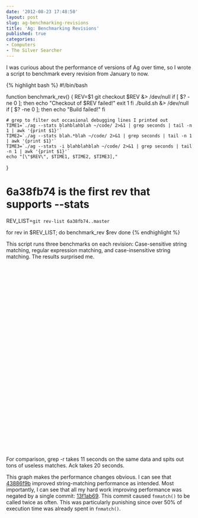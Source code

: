 ```yaml
---
date: '2012-08-23 17:48:50'
layout: post
slug: ag-benchmarking-revisions
title: 'Ag: Benchmarking Revisions'
published: true
categories:
- Computers
- The Silver Searcher
---
```


I was curious about the performance of versions of Ag over time, so I wrote a script to benchmark every revision from January to now.

{% highlight bash %}
#!/bin/bash

function benchmark_rev() {
    REV=$1
    git checkout $REV &> /dev/null
    if [ $? -ne 0 ]; then
        echo "Checkout of $REV failed!"
        exit 1
    fi
    ./build.sh &> /dev/null
    if [ $? -ne 0 ]; then
        echo "Build failed!"
    fi

    # grep to filter out occasional debugging lines I printed out
    TIME1=`./ag --stats blahblahblah ~/code/ 2>&1 | grep seconds | tail -n 1 | awk '{print $1}'`
    TIME2=`./ag --stats blah.*blah ~/code/ 2>&1 | grep seconds | tail -n 1 | awk '{print $1}'`
    TIME3=`./ag --stats -i blahblahblah ~/code/ 2>&1 | grep seconds | tail -n 1 | awk '{print $1}'`
    echo "[\"$REV\", $TIME1, $TIME2, $TIME3],"
}

# 6a38fb74 is the first rev that supports --stats
REV_LIST=`git rev-list 6a38fb74..master`

for rev in $REV_LIST; do
    benchmark_rev $rev
done
{% endhighlight %}

This script runs three benchmarks on each revision: Case-sensitive string matching, regular expression matching, and case-insensitive string matching. The results surprised me.

<div id="chart_div" style="width: 672px; height: 500px;"> </div>

For comparison, grep -r takes 11 seconds on the same data and spits out tons of useless matches. Ack takes 20 seconds.

This graph makes the performance changes obvious. I can see that [43886f9b](https://github.com/ggreer/the_silver_searcher/commit/43886f9b08d0772b54f21a291a0794d060f700f7) improved string-matching performance as intended. Most importantly, I can see that all my hard work improving performance was negated by a single commit: [13f1ab69](https://github.com/ggreer/the_silver_searcher/commit/13f1ab693ca056698a370c65b8d139faed782261). This commit caused `fnmatch()` to be called twice as often. This was particularly punishing since over 50% of execution time was already spent in `fnmatch()`.

<script type="text/javascript" src="https://www.google.com/jsapi"> </script>
<script type="text/javascript">
  // Load the Visualization API and the piechart package.
  google.load('visualization', '1.0', {'packages':['corechart']});

  // Set a callback to run when the Google Visualization API is loaded.
  google.setOnLoadCallback(drawChart);

  // Callback that creates and populates a data table,
  // instantiates the pie chart, passes in the data and
  // draws it.
  function drawChart() {
    // Create the data table.
    var data = new google.visualization.arrayToDataTable([
      ["Revision", "ag blahblahblah", "ag blah.*blah", "ag -i blahblahblah"],
      ["44181463797348858cd784fe7ec6ba9595974f87", 2.447125, 2.453592, 2.527203],
      ["9926c63c704a0afc2b0ea7f6313393b764806038", 2.473893, 2.454713, 2.563011],
      ["91e4b6e1e5fe74b4db17123c513fb0c06a92f594", 2.436783, 2.450894, 2.541754],
      ["1abf57b3829f382f19af62728c82d3b133fec20e", 2.450197, 2.455612, 2.536369],
      ["ba538f80cffe4ddaaf4b415c866dae9188bc21c1", 2.443246, 2.450718, 2.531213],
      ["32864224da8fefded881352183d721d610679db3", 2.438948, 2.458986, 2.545355],
      ["614fd44de9ef2dfbe6271fa72180aea985da5e7c", 2.461758, 2.448127, 2.563501],
      ["fb48a3b889a20c4940cc19aa86a21d00dcd72831", 2.440569, 2.465999, 2.530725],
      ["5af86b876479c9edbb21e8b509773d518ce4ab5e", 2.439520, 2.453838, 2.847319],
      ["47b57a8bdc4bf1d48b0eb8e15181dea5a8a5e65d", 2.446491, 2.457614, 2.558020],
      ["c7333a5a120da189c0cd87765d11d7885b160b2b", 2.435911, 2.457472, 2.552993],
      ["54adfce0cf7099f7a13819ef5032347542c5938a", 2.454247, 2.459558, 2.535551],
      ["4668634e32da322f8218370e283a0bc08bf9c873", 2.471282, 2.452500, 2.543730],
      ["5c4c9ff750dabb675c02dc1bc233b5678ca3f088", 2.438637, 2.458889, 2.536287],
      ["ec643dedd77b0761af24459b3012aaecc2c6faea", 2.442934, 2.459810, 2.562315],
      ["a9b9420e9615f2581fb9d16325817effd1f35081", 2.447522, 2.465832, 2.528757],
      ["b1f0a4ee05d0d58661da764d17078ea5475e843a", 2.429483, 2.438657, 2.519221],
      ["7601fbb470ab9101e95a6c2c6a5e5f8f422deda6", 2.436860, 2.440311, 2.519275],
      ["02922b0a55009963c0f1a323567bcae45bca2e86", 2.430598, 2.435130, 2.524473],
      ["5c99f5691688547499216d0c7daf1f6fc89a5828", 2.447069, 2.436634, 2.523311],
      ["ee2127039e6a4311b3e981658a6546b6ed130383", 2.424768, 2.441598, 2.515442],
      ["18b46a9dbb76604da4615ee2974779b9b9a05bc4", 2.444614, 2.439495, 2.529400],
      ["30ee9bc6500f1429b224de5c8227d728d4cc167e", 2.426228, 2.465079, 2.526369],
      ["ca5e7779ac47701e67e875f13a93503c4313a9a4", 2.429907, 2.439126, 2.518858],
      ["65d1b934a7589a80410868237d2503310a77e8c0", 2.453211, 2.454187, 2.526243],
      ["05e0995ce547624b88d643952ed2e863298cfe50", 2.431570, 2.450094, 2.548102],
      ["d52073085016ba989b1bdd2e8c22b169e9727578", 2.449881, 2.500533, 2.517854],
      ["e60d56e62d99cadd46cee9e1fdc528dbfb82915c", 2.426334, 2.456009, 2.535067],
      ["7efae7e370a0d8e1b69793780e09a3ca03d15820", 2.429736, 2.442382, 2.513814],
      ["bc4d9009586c869f3cf0327e122e4129dbd186f0", 2.424551, 2.432463, 2.521448],
      ["f77f80978fcedd9ca885c7d492832333a3b843b0", 2.425331, 2.445421, 2.537143],
      ["72ef24539a8cd5aacd739685c6438e2b91c59a44", 2.435381, 2.458320, 2.523315],
      ["c2ccd15007fb9aa77ab9b835c1d416b56bf91e74", 2.424482, 2.435457, 2.513840],
      ["788be3f4c26207ff275d0c1f4a1c810fe9f0e71a", 2.430501, 2.439303, 2.548394],
      ["64d2ea1dc734770601dbfb9f86771b7d32166fcd", 2.445332, 2.454144, 2.546450],
      ["60f53d9f68ea423c6120f59146ad1a85b1e2fa56", 2.449715, 2.450280, 2.523617],
      ["22ee1595a422b308703e1ba2bf63515a4fc36089", 2.436010, 2.467538, 2.540509],
      ["d5d8ed42037bf8caeaaf0d812a6204b08f184382", 2.435768, 2.447740, 2.533074],
      ["f7c685dfff75721357b0842d3d54cf8e4b49f1cf", 2.428962, 2.444708, 2.525685],
      ["377b56ef3f37b5794e5d9abf6a59eef87a2e25fb", 2.434137, 2.476335, 2.527977],
      ["41ec571e08ead282db02cf82da10b0efb817b902", 2.440679, 2.456361, 2.517147],
      ["2a72344b080aaa61b7cd7fe77ebcd13b62024e7c", 2.436124, 2.446591, 2.525233],
      ["863ba982a1f9dd333ff2a80108873d7854a201b0", 2.421414, 2.440348, 2.522223],
      ["dd466b650d0e62a396bcbf3f5b4be6b8dd45771a", 2.418038, 2.451946, 2.518171],
      ["b3e8409f3be903e7941e46e87b5245e6e21f0273", 1.984703, 2.444653, 2.074315],
      ["d07cf7562e09767c0c1dcee74e3ca900e13875cc", 2.003524, 2.458804, 2.091102],
      ["76fb0928ba768b8d1fee038d1ed5176524a7bd49", 1.991097, 2.439053, 2.085998],
      ["fd9588264f63efa95670f62c0550a8a4ed07e32e", 1.994781, 2.463081, 2.073776],
      ["be38a9be58a63e35f635ed14fdc7642c2cd0dac9", 0, 0, 0],
      ["5d5735b45816d431785d5c21af7a3d364a056348", 0, 0, 0],
      ["9b8df2393ae9a5fa1330ee5181482b0315f1ad93", 0, 0, 0],
      ["a213c896924b6ee6f65efbd2e5e61fad6257105c", 1.990307, 2.438545, 2.084614],
      ["e693ad32b02dbeb9414ae187ae39fd9beab9849d", 1.991329, 2.454921, 2.077483],
      ["9151801fd84e97475d9419008a30bac4a3c092db", 2.006487, 2.436207, 2.077086],
      ["a57c478eb8b265918e7ad8d69c480500baa564e9", 1.999940, 2.470325, 2.076662],
      ["5b904ba6327867e1c558cea19113fc9e8bf5f06b", 1.993385, 2.437301, 2.086165],
      ["06e52ff12da321952b5143855b6357ded15f80c2", 1.983818, 2.453530, 2.104478],
      ["024148b7997c5a48ee6fe85d1d4903a2070277ea", 1.985188, 2.450912, 2.077209],
      ["01434f9cd1a41d30559216f38ac3ec7b9b33a628", 1.999970, 2.443262, 2.083799],
      ["39e1045673a74ffaa217f9adb0db4735a8b8f8ca", 1.982899, 2.466367, 2.077040],
      ["921c8f1f3fbd10d75a8c0a5880f1d53984218e07", 1.979510, 2.452259, 2.099135],
      ["2064b30bf024e7a4b1cc7c23d4736538657acab8", 1.986939, 2.441607, 2.129032],
      ["652c019388c341fddfda53b3e2af26200d6c5052", 1.987917, 2.444718, 2.081224],
      ["60a610fc4b4113d26441b6b06055c1ac51578c2d", 1.991632, 2.445602, 2.076806],
      ["919e87053555bf5815c89a32a09f41edc5158840", 1.989961, 2.440160, 2.098846],
      ["c729abd1804632436e5a201b00d255c5f88b9a96", 1.990774, 2.446929, 2.086138],
      ["58f1f946135e2e9d83136b37df43709622054735", 1.998313, 2.443143, 2.088732],
      ["d5a769d96c9e6a1bf386d90f5db014edbdb3270c", 1.986815, 2.442869, 2.089600],
      ["9fa2bd4a424dc28c8ae7b9f0504a4914064d8027", 2.009126, 2.467219, 2.097220],
      ["6e0207f03e234ae32c93986999719ee71dbf3206", 1.997648, 2.438297, 2.085471],
      ["43eb7b2c2c4c046ed4e580e3d8386bae120b59fb", 1.988282, 2.449209, 2.084520],
      ["bc090fa6b996b0f0cc8718a0ddcba1f3f1eb3739", 2.000312, 2.437428, 2.078026],
      ["4090b355c70317ff15ee48715852f69046fc285f", 1.990429, 2.446452, 2.074055],
      ["8f393b41add25b3d2338cec1018345c2aabdd882", 1.999358, 2.469972, 2.072981],
      ["6a9bb993424dc2a70c78d812ff4865a240cac060", 1.978296, 2.433705, 2.080953],
      ["2fc9385436688d27a19002eca006ae490a9d699c", 1.984752, 2.459250, 2.074600],
      ["a34066802370b5ac32054a84e9423fb574cf6df1", 1.998852, 2.446769, 2.074730],
      ["1ed88db73e4ca1d9bc88af3f407f896257f289d2", 1.982650, 2.443469, 2.074420],
      ["b11efd868edaa52ff2cd22d4caa6bbe2e9cd8d5e", 1.989391, 2.437501, 2.091405],
      ["3bf01c6b20f27d0d3ab8f9c8ee5b40f0d3b9dd94", 1.982501, 2.446276, 2.073916],
      ["396c5c9a722c090fa1fb55a451296d9821b3a500", 1.986673, 2.459830, 2.103038],
      ["55817728a18e92e1ffcc0b4d678c0041da7f9af4", 2.002161, 2.446594, 2.071708],
      ["6c8100f10a3c60903a88f77c94b5c41809562c9f", 2.017487, 2.436787, 2.069611],
      ["cf5ed11ea92ceb227ee338b9385255c33855c1aa", 1.983354, 2.446266, 2.081212],
      ["c8e777c2a66caaa7a6b6c7d25c106c87d4c54f31", 1.978300, 2.443377, 2.075673],
      ["724c7a46fd6d44c47438e0ee5148c42b75eb6c17", 1.990762, 2.446563, 2.078793],
      ["afd80cd0bff6f5def7fe85984655369f44c2533c", 2.010005, 2.446422, 2.077540],
      ["86df322972564cd324dab4926d97398a09d469b6", 1.993575, 2.438844, 2.087920],
      ["ec77b2abc5c8bc9f0b2587085553cb5039c7c211", 1.989948, 2.461909, 2.104959],
      ["f5bfa73f129b54057fe147ae945851c22c4aa082", 1.982831, 2.468843, 2.089512],
      ["ff2338aeccee6a1b912184cfd68b99c53d5b9c9d", 1.988492, 2.433783, 2.077977],
      ["c4a47759f57511322d10a40d4b1e7647a714a5df", 1.995386, 2.447903, 2.095025],
      ["fbe3bbc31f3bddd4968aa2c31420492a925d6a7e", 1.979621, 2.457107, 2.076299],
      ["0827f55e9e863e11af9a29970b3b11b789341f67", 1.995432, 2.433888, 2.071612],
      ["47232105524f6fd7d25e35093ec5de8dcf8ddeef", 1.995904, 2.441060, 2.093383],
      ["2fdf3522bd9855d1146beb5bf1b361a0948ffffb", 1.981267, 2.436139, 2.081561],
      ["80b324cce030961445720b806509cab54cc7fe67", 2.011628, 2.446469, 2.067112],
      ["ae204d4fd57ca18ffb74d894e6b49806dbb55d67", 1.998857, 2.448184, 2.100410],
      ["21603b561d45e17c877269aa61347c18899d0002", 1.993097, 2.443495, 2.087485],
      ["c8ed59b8c1c9f2b9eb5ad3955a8d8e746566f266", 1.995517, 2.462944, 2.087436],
      ["01ce38f7f578b6b6141385688ff3c068390635df", 3.377963, 2.461669, 4.157862],
      ["a4d0c4aa873e5d0d7778523608120344acb07898", 3.367368, 2.434579, 4.149762],
      ["c7dc78cb0dd42fddf4a60779e499abe100689367", 3.389791, 2.432447, 4.138125],
      ["c2a74e149e5c6ff47f2b227d9f9b2ccaec4e723e", 3.373089, 2.454335, 4.146946],
      ["be67bd77f5668d0b6f5805edfbd13d2146777b35", 3.378335, 2.465618, 4.148667],
      ["abb4a7a356d6ab6c2deff069902546e79e9a64c3", 3.370707, 2.442066, 4.146086],
      ["271bc536ebff69081bf5b81eb8d009df0a4fe07b", 3.371801, 2.439444, 4.148813],
      ["ebb212ee571147fa4bfb4bed3545815176de65a0", 3.366095, 2.441801, 4.145235],
      ["7d6d36214b42a549a5b293dba1cc5baa7650cdab", 3.366371, 2.444828, 4.163001],
      ["b9ae7dd90fed6c7dc1ecc1ddc732ebdf6c2773cf", 3.387894, 2.437446, 4.172279],
      ["d009d56a2af64bf814f72f8ff53089ff4cc142ab", 3.369680, 2.446599, 4.149243],
      ["d0b840091c958a1d40b81f9199a533314305a8a4", 3.378871, 2.446280, 4.164922],
      ["6ac56f526b24943362b9b8550fef1fe87ea33589", 3.371362, 2.467731, 4.156095],
      ["83fd04f18e538d023d0f6b8a532b2921bbbfcae4", 3.369101, 2.462016, 4.158034],
      ["a23313a830b58543c48351e36667111fb3c6520b", 3.385256, 2.446307, 4.179936],
      ["288545da09b8b19354a2f77d0b1f66239c1f12ea", 3.372999, 2.450938, 4.161639],
      ["12bbfe2ef33968410dc7c199625ce84df76de82e", 3.372526, 2.449366, 4.145652],
      ["f3398f648c5bf22458b87b5c5a7688979765015b", 3.373155, 2.448724, 4.159741],
      ["01f794772ebe12e8c59160c1cc6d323f07a17d4b", 3.388716, 2.447356, 4.157551],
      ["592b106744b8888b6802561dfb1bd5d0b38d4b43", 3.397420, 2.498142, 4.177687],
      ["c669012f1d05a79614ea5762c7c7748849d26fdb", 3.409753, 2.494966, 4.177659],
      ["d9bea19902295d584914eb1a588020ed9b0c54c9", 3.413015, 2.482636, 4.191814],
      ["80e927e7b5e95b728092daf91ba62e42b9053e98", 3.404508, 2.464561, 4.208573],
      ["08e959c14b90b8507b9ccd42d165ba2d45a2b4f1", 3.383826, 2.444092, 4.155613],
      ["66fbfde0e024c7462126dabbcaf40492ab4af69b", 3.391393, 2.459407, 4.169599],
      ["cece178602d87f04b70d1126f7dc8684d273725a", 3.375776, 2.443057, 4.166286],
      ["79ed7ab95aea3af33c3eb2e40dac38ea8b9edd0d", 3.369318, 2.455881, 4.155988],
      ["34324cda6382520d87a8b12f8756ce291c523249", 3.389426, 2.446095, 4.168191],
      ["803a1e34566db9284451bda0a60bc97ca9d535e7", 3.373488, 2.447734, 4.175015],
      ["5e1fcc440a7c413c902a6bf8d23ad5278dc99a74", 3.388223, 2.462079, 4.172446],
      ["90da3b1aa8ccd2e70893539122055a970c6a0112", 3.369852, 2.433170, 4.165103],
      ["9d29f3cfc9598bac8c2dfc74cebf35973407d53f", 3.375709, 2.432685, 4.157755],
      ["f296a8400b8fe069aaee7ec0cf38c9f7eaff3b86", 3.408446, 2.442644, 4.159905],
      ["3b61caca996538e24e051484f5c4c729c319f5b5", 3.378740, 2.446075, 4.154357],
      ["3dfb19dd124b05e70d741c9834b02e81775eb83e", 3.374147, 2.433200, 4.168372],
      ["021c643ab3ca6f49d89c201b830cb7f84ad13598", 3.382248, 2.444008, 4.163469],
      ["3c62c85202bc03a4c24a666cf9b5c822d9854509", 3.384326, 2.456229, 4.153915],
      ["050ead66ee98abbfba639fd5ff7eded53c630455", 3.391251, 2.450174, 4.166621],
      ["c2a69ca522f0aa6dbc8bdbf55a87b0a2ecd971fc", 3.394240, 2.488690, 4.164327],
      ["b984997760662c7b4d050aaaf66348df4535c6e8", 3.400854, 2.444937, 4.143010],
      ["120528369c7393c597955cf04363de049171bcf2", 3.394592, 2.470610, 4.176218],
      ["a5b9b425739d30b853085d099974764ee5c5b919", 3.417348, 2.497213, 4.135078],
      ["787f1d597a6d9a6a47023fd52c5386d657cc180e", 3.371844, 2.449559, 4.165750],
      ["eededaf101597e6a89950c8b14c2238043f909f1", 3.373005, 2.452242, 4.141430],
      ["948235fe7734c32ebe63130079e8775d7ba2705b", 3.384861, 2.477284, 4.133059],
      ["7fbcd18cd2a32ff3991847f3a7be5d3d25f440e4", 3.376752, 2.439000, 4.147337],
      ["ecf72458ce0cbd53fc6990b1945008c9c09d3097", 3.371745, 2.462477, 4.134991],
      ["ef17f66af6c1569aa9131523c58c9106627b1ccb", 3.391283, 2.479770, 4.133682],
      ["c73b2b49a2f5a5925c73d5c20b1254f770b511e5", 3.371320, 2.435416, 4.120948],
      ["791baebde5b9843392bd3e12b2417775c342607e", 3.364361, 2.439484, 4.135557],
      ["02c8db0746b843aabe3591f0ac0d3194102dbd65", 3.367086, 2.450636, 4.133836],
      ["2ecabe929529036c50cb29e51e98656cd4c1191e", 3.426602, 2.443442, 4.152191],
      ["4b68fd82518f93d31bde3a0d2f877caa967328ce", 3.375576, 2.447898, 4.117739],
      ["67b11b9075b656ad732b9f11010e7a6529220ad3", 3.373322, 2.450911, 4.130094],
      ["97ceb11b519e3da70a7f4dfea9a0b0d6bf3a4135", 3.385565, 2.448850, 4.121511],
      ["85c2391ea1d5d35ddfce4347e08bcf5ad6ebf23d", 3.393762, 2.438625, 4.139237],
      ["9922595ee238746ee8ebf6c82fa45f4bf2688d9d", 3.376781, 2.461837, 4.122396],
      ["0f98780d98491c40f16a5d66ca063f9adf95b6d1", 3.379936, 2.438224, 4.145989],
      ["cb4576205f40133e6240dcadc61a2be8cc8b0dd2", 3.383140, 2.452794, 4.146494],
      ["b498a1ff80078d69d166863c2b73ab96778557aa", 3.375569, 2.443811, 4.159419],
      ["88dfdaed5dc17c70d0d871abdcede8b4fa9e7925", 3.381701, 2.447041, 4.148097],
      ["271a1ac1a4edac819e97edd2560cfb392bf4008f", 3.393978, 2.438406, 4.124370],
      ["e03cc849ca6b937913451f17766ffa0498967172", 3.382511, 2.438884, 4.152171],
      ["a2bbca668dac9dcfbf55dad2887d2d2569bae2f7", 3.376544, 2.469733, 4.137337],
      ["46cc97f1ebe843e93825fbf8245d2dd2592a3a73", 3.410317, 2.445527, 4.150124],
      ["c9f0febab1c59100a6b043cea41a011945e2e555", 3.379966, 2.472316, 4.172507],
      ["38124cc098106d576524f80f54172e6dcc019ba7", 3.367375, 2.444692, 4.168881],
      ["5bd96365ea66d1e31434fee57a23776d59b0134f", 3.371760, 2.455825, 4.142805],
      ["cf404e7058d0c326496518793f750f87d88d13f8", 3.376012, 2.459811, 4.135952],
      ["3c76c311f04c05ca582475beb99199054cb87278", 3.370016, 2.454269, 4.157296],
      ["9d11c0aeb784038f276fa158db188a9a92f2f72e", 3.393318, 2.448701, 4.139382],
      ["b4dd2ac496edb75fec7bc4f66dde2fedead23b6f", 3.383004, 2.447838, 4.106657],
      ["d0c87efcb415df74d35b4d075de908226f014edc", 3.383180, 2.439505, 4.115547],
      ["342616d897c4fe0ba35e785f1ca597ccfb4d9c73", 3.361342, 2.437666, 4.115183],
      ["d0a90ba902a725f87e8e6a85cea75c5e1d5dbcfc", 3.393530, 2.432988, 4.144498],
      ["244c054765a4481964be70031feb152e4de487da", 3.369481, 2.453924, 4.124592],
      ["f3e758652242921f06dfc7e8e833bbe4620dd98e", 3.372571, 2.434514, 4.146761],
      ["93ec377cf7cee12ee0a88ec1fbf14fba2851693c", 3.389418, 2.437845, 4.170100],
      ["8922d47fb623a555e4cce2d58934a0b5f5a4a30d", 3.383234, 2.434587, 4.151629],
      ["5c5a80cceaf45a1c42f66e1e22d88d0b608ba0aa", 3.376097, 2.439530, 4.110586],
      ["2cb32d9deaa8ee7109d2a985e13c7942f5853589", 3.369464, 2.441511, 4.154448],
      ["f5ff4c1e16a3ea12f47d7287567314d3f128487e", 3.365595, 2.445619, 4.109026],
      ["4df1434d9e481c86ea893495bd3c125f2e0f44a5", 3.381867, 2.436847, 4.129170],
      ["2492ce8c639de27e9995fbdc696be6dd655d2cfb", 3.378104, 2.439621, 4.109741],
      ["0ae97c47213e178584429afacf7b2547dda25bb0", 0, 2.465297, 4.112984],
      ["ab1597ee20db6afcaf733c8d4df08de560eebf64", 3.376278, 2.452892, 4.118869],
      ["3855198029470f1dbf9aecf5b5f96dc21a156c2f", 3.378566, 2.468009, 4.112814],
      ["3c2d3a683b84aa69d78b002e4c197ac2f4a9e768", 3.371216, 2.451496, 4.114492],
      ["13a98823f0785bd604e1b1111b11d66e5c3662df", 3.371756, 2.467337, 4.137275],
      ["cb06abb26ec75d10f2e47365e2142cfec3d38667", 3.371908, 2.445979, 4.110945],
      ["9608148b1f34c73e7d91893e643ee922bd4f0bb2", 3.431455, 2.465980, 4.169697],
      ["6c5e914d85cca9a9447148b47ecace09ff37a4d1", 3.410944, 2.463171, 4.208605],
      ["accf1469b51e35d5dfddb0c799c50b68c495681f", 3.411456, 2.459286, 4.181567],
      ["69ea39418aa9a241857237aba985579e295b6bf7", 3.419907, 2.465325, 4.165896],
      ["29c3e83f2faf1a27b988bab0626b361e8e9a238f", 3.422150, 2.466016, 4.171864],
      ["fa1ecc4bb2bec7b5f5430a7b985340796988ee84", 3.416602, 2.470124, 4.191182],
      ["02e799d990e7a89ffa86411572d739218e57d031", 3.429096, 2.504419, 4.201781],
      ["e188c6f551c2984ae863d1307a4781e571855e73", 3.432633, 2.468202, 4.220917],
      ["398906bd89f9919552eed244ad2c0b9f073ed81a", 3.419122, 2.489840, 4.205337],
      ["864b741a896ccc1e4ba2fe2b7366b91dedde46e9", 3.419050, 2.475661, 4.224925],
      ["7bdb00eaaf248cbd74f235513326b19174394f17", 3.422962, 2.467400, 4.191271],
      ["e31b594d79ed94d2da87119c3f5c6ed60baee178", 3.430546, 2.461133, 4.189068],
      ["be0ae2b6f345d5533cee1297c72b7f55a0cf535c", 3.405376, 2.469362, 4.222262],
      ["e40c3ae722955952511ba6ce60ae271657ee0dae", 3.419929, 2.463213, 4.228332],
      ["dd489ddcd58ee6f4f799bca6c2f6bedcf1264e69", 3.401878, 2.478947, 4.192330],
      ["07c77127a700f49799933a6fc3fa1aa5ad5e2a1c", 3.431828, 2.483441, 4.200928],
      ["8d94db1aa6ee6b8e84c7afff1db7894a303f06fb", 3.436611, 2.463494, 4.216776],
      ["7900108972268d580f31c0157112206efc3d8028", 3.406970, 2.462535, 4.195542],
      ["e8cf444412eb9063b6117c7a46334009603e7335", 3.420837, 2.462999, 4.206206],
      ["5031363fbf4a05cb779319a8886437150ae6cd4e", 3.422489, 2.462190, 4.192160],
      ["73e6b835e9d4f183393ed1f3c28c0de710165c67", 3.448530, 2.474781, 4.228883],
      ["2614c541563cd9cfb3e2f4003784ada4066d847f", 3.416183, 2.464766, 4.198776],
      ["7d7175defaceba131e03bc4b1ffc73012cfe98e3", 3.410865, 2.487102, 4.192813],
      ["e2e3024699c9569cdf75c9f916ddd1ca9347cd46", 3.403864, 2.472878, 4.181911],
      ["84c84c42a4c09cc4b0bd3cb90a5717727634f423", 3.419543, 2.466621, 4.188022],
      ["90f201ccdcd764aee1b51eaab44d03976513cc7a", 3.409237, 2.462857, 4.181515],
      ["b81187f8e7128b432a684334c7a71aa6b0847390", 3.404493, 2.469129, 4.187888],
      ["e4f07b0e7e9df0eda56db34e93415858a9735fd3", 3.412915, 2.479310, 4.188517],
      ["720a095370edd04bfb6689cdf5e07e846dbf42cb", 3.415351, 2.460416, 4.196359],
      ["08ca63a3959efeb149cec6931b8dedecffa6c624", 3.406785, 2.484412, 4.174979],
      ["4e160506c5834bf1991b1a717ad48280a2dbd56a", 3.410153, 2.474941, 4.191427],
      ["846602a76a5e496a6b60257065184299b5db9f88", 3.271459, 2.315252, 4.023805],
      ["cd149d2730988dec43fa0f5238b263b7d98af38b", 3.229680, 2.292136, 4.013083],
      ["447342780807ddabd48b854627af2f2445db29b7", 2.962129, 2.021868, 3.716301],
      ["a924f1aa0e4ddeb0a200df607957d160db07d31f", 3.401837, 2.465051, 4.191990],
      ["38f2a59dcf60d9e5520d95eb54c8555f09308e6f", 2.966708, 2.011762, 3.720341],
      ["cc92da1ed30ef979c633113f8b436707d337bf03", 2.967511, 2.026299, 3.723113],
      ["75ad1b0463146696be580ddb061fe4f3124251fd", 3.425921, 2.461033, 4.183485],
      ["7b25302f0c7ce50a74f6fe4c0d0486046501b082", 2.965658, 2.016821, 3.745114],
      ["e37a611763a64405af5f25d68744f14e05435e6f", 3.432558, 2.469488, 4.167366],
      ["5568af3bb0ce034f73192d35648c4bf859c89b12", 2.958548, 2.025064, 3.745838],
      ["f626d77f1177928ae2e4878a677edd290ed661a4", 2.960301, 2.029338, 3.755446],
      ["3e7572f56274b22c6d12c4a9904589604634d3ab", 2.967340, 2.016821, 3.749741],
      ["19837b6b56dbabef673defbc942443787af8e580", 2.972394, 2.019595, 3.751082],
      ["059cd50158c696a021d9efdf3e9ef92d90dac5ca", 3.018297, 2.022996, 3.748312],
      ["65c3e69e9375ef571668de7512d6201827554426", 2.973592, 2.022361, 3.748559],
      ["91dc40b95b5715b903cf6a68270476b1a9f0dbd8", 2.985852, 2.023497, 3.750687],
      ["f50330594c1bf38067e40d42a853a350cf7c7d22", 2.966161, 2.021342, 3.717740],
      ["b0b09ab51194239e4ef4364165d7c96d09e390e1", 2.964912, 2.030856, 3.754623],
      ["25fc6567630de415b7863fcbc413640e8d5e1836", 2.968455, 2.024658, 3.744916],
      ["b29602da3e3e767ec968b8cd9aa79f2d7d8b22e5", 2.971299, 2.020640, 3.732414],
      ["1ad63c0bb0bf51fca2b878beb166818515d70ed3", 2.966147, 2.040306, 3.724233],
      ["4c0d6d5bd972b93fc9db1ce6fcb83268caf5b6e5", 2.966338, 2.017422, 3.725272],
      ["e33613917a615366346ce0710046723be41d688a", 2.970179, 2.016712, 3.719732],
      ["c5f6946203addda873ee473ece3479dbf9bec2af", 2.983822, 2.020542, 3.720929],
      ["39afbd583b6193772b03b6b9e9dc5e39c4ab4cbb", 2.969040, 2.023860, 3.721124],
      ["6023b7ecebd6f1b656ad11d9f51fedda01cdf15f", 2.964539, 2.012575, 3.719941],
      ["7a0a34c632414df081cd16bba3e0d59bc14e4e65", 2.975127, 2.025977, 3.723680],
      ["d6e949e989496e124092273b6ab4e69f92f9c2e2", 2.971710, 2.014317, 3.727408],
      ["443766d199be405349466afb0fce42ff33b9efd7", 2.971018, 2.017154, 3.729418],
      ["c44c80bb071cc1cfb8cad70b078cd9d88cf21a19", 2.965927, 2.085084, 3.730923],
      ["264d9b1ec5037f5ce89f3db6a564304b1ad3496e", 2.970820, 2.026575, 3.733275],
      ["0843765b7aaaef4e29dfd32f84b94bd336694f1d", 2.971056, 2.020613, 3.751976],
      ["206b625d3844c36f5f7bc9b4d1fb911daf90ea9d", 2.974799, 2.024329, 3.752738],
      ["e1c6a2c18d848ac888db8df4f22795201dcb9d8a", 2.969356, 2.024046, 3.756294],
      ["89108c0c3e4ea0c97072d6a73612111db1be95dd", 2.975955, 2.023907, 3.750235],
      ["0e86170d2723b756433654a6faf236faca9034bc", 2.966366, 2.025738, 3.720976],
      ["cebaadb9a1cd3cb5991b4a53f01edb40ef8cea1d", 2.979919, 2.021649, 3.723353],
      ["7d9876c310fc1e3c91a113c138bee2fc9b8cacb5", 2.964734, 2.036793, 3.752784],
      ["c62768f270dcfcf4bf8fce2a13c2a4986a07e4da", 2.968237, 2.027751, 3.745288],
      ["18105f62bacf8d25bcf06308ac7e4e886bae47b1", 2.967468, 2.020005, 3.746565],
      ["99c4618bfe32dfd9caee6287c1d96e45e3a6e0b2", 2.970008, 2.022417, 3.751997],
      ["3c4f402a22ddf0df1aa84c4e9b89306784a5852b", 2.962860, 2.016578, 3.743910],
      ["ba8119f7c7e49092f9e7bd70b5c73dd2cb85097e", 2.964723, 2.011412, 3.720742],
      ["b8d943e4a4b7107b6d7221e012a1b8d03bda6d7c", 2.973731, 2.028645, 3.751517],
      ["b83bccacc320877c952fd23dbc231c48ebc2096b", 2.965543, 2.020035, 3.754843],
      ["d4ad35740ed13c09ddecdd9b4dfbd9735a7006ea", 2.962838, 2.018163, 3.724021],
      ["f4c0a21171fec31cee24dfd0834c6760f6f780ce", 2.965072, 2.019965, 3.750775],
      ["564c277a0ff0b3230e824e93d410a53e06995ad1", 2.959476, 2.021491, 3.746678],
      ["4c05a3435346fdb90699c310deac12abf64ca151", 2.966509, 2.023210, 3.748340],
      ["1e56553ae2fd86df53006490f664154438f74267", 2.963831, 2.017139, 3.740130],
      ["6650718bcae611b7722d2c2dacee37aa33fa5319", 2.957795, 2.016136, 3.740518],
      ["a84d8771994fc4ee4a4661c6a6be011c03185ccc", 2.961467, 2.019988, 3.746856],
      ["fff69a7f78490a4c25b2431d8ed33df7d50aa336", 2.960490, 2.027357, 3.740281],
      ["f83ba727c170639f9efb0dfaa5159b00487e263d", 2.957380, 2.022456, 3.740356],
      ["f91281e7d95b0140fd957b9dadfe1b485d1ffd2a", 2.961492, 2.017142, 3.715778],
      ["24a05c2bbcb6972df4047f7a1332737cacfbfa96", 2.964194, 2.007934, 3.724442],
      ["fa534101f73ffb469e045644683e9d91aa9f0c22", 2.960066, 2.017654, 3.714708],
      ["376ec39f99f194a4e116763ba2cc6234445d014b", 2.968660, 2.013825, 3.725117],
      ["c67cb794cc95e9e6517089b45a27b535366f5ea1", 2.985443, 2.018516, 3.747565],
      ["eacd08a55a7a55a99f37480e3587a11b3e99decc", 2.963644, 2.025092, 3.724415],
      ["bb3bb126d016ca910d0f6e5ae77b98309ff48196", 2.959822, 2.018071, 3.716182],
      ["87cc25ec06ab4228e1913518fe0b3d788f9b5494", 2.967945, 2.025708, 3.717279],
      ["b31f1c4d3a86a822462b57eb8bd71a0c351b9387", 2.965595, 2.020228, 3.722413],
      ["1e8ee0f72e01a3ba2ff056ecb6ff83a781367ebb", 2.963074, 2.011984, 3.725706],
      ["e5283addb9cd932c10cd53687f4e4905238a0aeb", 2.958336, 2.016854, 3.721910],
      ["4e1c9a74e9917ee6ffec99de406db91ce4c116e2", 2.973316, 2.024078, 3.717697],
      ["a9814bc0c155762fbef0cfdf778fb610808e4078", 2.970298, 2.020455, 3.713241],
      ["308a1a4f74c7c86001a37183e870dbe3ec6e583a", 2.957707, 2.024121, 3.713376],
      ["3165aa89efe746cb0aed7e8b0ef65f580a9ae79f", 2.960797, 2.015287, 3.716353],
      ["7ed6df2f3762faf6875e5c3d80a807391a41869a", 2.960449, 2.012286, 3.716940],
      ["635fc518bc645bb1e80c6b8b47888687ee3b4c0b", 2.964717, 2.017610, 3.717038],
      ["e74bf923e0b9608b47c268852668968fe3d9a1b4", 2.960105, 2.013686, 3.722889],
      ["52bd18633974f2f119e9b99420bfe201cd622fef", 3.024687, 2.081073, 3.779906],
      ["a8af9e99c892599ba03267ba09df282542e1ca3e", 3.014810, 2.058585, 3.765133],
      ["f5b77a390e12766160cefb8d1cdbdcd71a3e9d59", 3.001102, 2.058149, 3.761627],
      ["5ceeec4638f5029243cce12465094cf8d4ab59c4", 2.996342, 2.058766, 3.764098],
      ["c9be2a33dec91c0dc7f95128256a11b8ea6856ff", 2.997805, 2.055842, 3.761751],
      ["27af74b99be47f53c2fbf9be3538790896ce5264", 2.963405, 2.015402, 3.735280],
      ["952f3df6afa27e6e93786f8be59d6b158cef6e1c", 2.964241, 2.013341, 3.737783],
      ["4f40cdc39c136c381dc5ce951b5f244dc0c81603", 2.957291, 2.024651, 3.745441],
      ["a8243dd366ab0e94ef8db1c02a009bf2fa5f3f64", 2.953039, 2.014701, 3.741622],
      ["8be3615955b18454792f66130b4238b1d34ee7eb", 2.961138, 2.018211, 3.739120],
      ["159d5f38e58e1738e551fbfa32ef0ba85c40d1f3", 2.955126, 2.009852, 3.747559],
      ["7c81685d4b1b179312b872dc918c6e0f98db9486", 2.958990, 2.017443, 3.739120],
      ["338569455cf55315915513bdd06451c6cac45f01", 3.006395, 2.056413, 3.779590],
      ["90d786ce2f1f73f4b3a38d9df4cfdb2f3653eb5f", 2.996402, 2.055301, 3.784831],
      ["15ce31f9948593cacf251be3e05eb01ef9d9c86e", 2.999644, 2.053916, 3.782821],
      ["fcfeb12db2bea3535489cd1d432b1249237052c9", 2.969830, 2.027432, 3.764273],
      ["822de236f764747eff02fdc86cd7a462f248a28d", 2.975003, 2.040501, 3.758824],
      ["595c1f44e58f043e7c005116931a037112984f3a", 2.968736, 2.027144, 3.736041],
      ["48e91ae16f914ad204c8509c2af65e8cb87a60d8", 0, 0, 0],
      ["80340e87ac1c764555f26a16d7ac4dfd39b66313", 2.868917, 2.213983, 3.403983],
      ["214a354b219f351a9fb16e87a067bbf29dda1a2c", 2.955770, 2.022342, 3.745777],
      ["86ca7d442f50bcbfdfa91c9338821b437041a353", 5.011925, 2.023495, 3.739375],
      ["f116277043ebad7c0814d7b1a3e1d75f2ddece39", 2.869251, 2.226534, 3.407933],
      ["497d967ce5727f6ac41380a96904e95f6d14c5ba", 2.895776, 2.223309, 3.411666],
      ["d4b298b37b83733490f70807991fdf0b44eb1a62", 2.860245, 2.218334, 3.407665],
      ["23ee5265e48e941f5a5e0a11ebf28362ad238f60", 2.868802, 2.232132, 3.417772],
      ["6cb0bed424e9e0dcb6b8c8c2a0d1b521540c0067", 2.874342, 2.226392, 3.418615],
      ["13f1ab693ca056698a370c65b8d139faed782261", 4.878608, 4.218127, 5.385777],
      ["b4fc0ebf751492157307a86e3e54bc56797419a5", 4.898393, 4.231434, 5.384382],
      ["4f397d55d895c4b16b64e2f25edb9369b26ff895", 4.885928, 4.234113, 5.381661],
      ["c6c12ea45f615b7bd65c365c9a00ab11e904a168", 4.880621, 4.226011, 5.403185],
      ["e74f530212122db9acb442ee968a1a88d7f305f7", 4.890227, 4.274430, 5.423606],
      ["6e7f003bb604b8f6088cebea12b46b8c9ec78649", 4.864558, 4.231431, 5.413614],
      ["b16dbe3f0537d34f1029594c030ff95556c77196", 4.892476, 4.231853, 5.441920],
      ["34880f08f1f3def76be0ea9243df20dec3f9ae16", 4.858992, 4.209518, 5.389819],
      ["33a55ffb20c45820f0d5a6b4826f098559e0edf8", 4.856703, 4.241104, 5.393429],
      ["4eb42b8dc1e8b05acfa99e941134c67ee5152e59", 4.872827, 4.230502, 5.439097],
      ["13913f9ef61b04d956355b4a8fccd8efec1255fe", 4.873595, 4.213172, 5.388901],
      ["54e9b6b72f34090405fa8f9e05ab22654f9d662f", 4.861767, 4.228409, 5.396831],
      ["6d0984db41f267c17d0db058b3359e4eaa21a118", 4.880563, 4.214223, 5.422132],
      ["3e77e1d18597f04b3eeb93d78f593bad9834c889", 4.870204, 4.272354, 5.379283],
      ["aa86691e80d2222df1d86b99f949e999c47e0eb1", 4.853161, 4.241235, 5.421133],
      ["8f9cdbf3fa2f036392fce5dba47b85a71fad3c90", 4.891256, 4.207941, 5.442550],
      ["104fe8d8b080a218817dc38aa6be134957a7de76", 4.856949, 4.211376, 5.423370],
      ["b8bd824738e7c2fa2d6acfc805c1bb90c013be83", 4.872618, 4.227344, 5.418222],
      ["c8b365128f675da4d130cb65fd7aae07874f7918", 4.851715, 4.220805, 5.405464],
      ["6afc39bd33cbd52cba9289803a98a015a2bbcf0e", 4.856479, 4.210009, 5.413883],
      ["c8b3618b0418b3db8a146dd5ace2358df49de8e1", 4.854431, 4.243737, 5.385381],
      ["cd0c5cef973edc8ab8df1c1094cb6c3113975951", 4.864728, 4.253148, 5.053614],
      ["74109d313e374ee25d56bf338c6f7ea01e23a731", 4.865456, 4.235324, 5.055610],
      ["bda63b3e0af52568042594e993b6bff1ccc0b363", 4.876063, 4.226347, 5.064623],
      ["2c53cd151ecc4f2b529861913daf121d202e00e2", 4.860514, 4.221549, 5.055014],
      ["00c7af7d090950656fd17ecad2e75f57117bd3b4", 4.875544, 4.204118, 5.054620],
      ["935a262e1589b3ddc4ddc673dd07bd8f91a3f7e6", 4.866946, 4.219988, 5.044345],
      ["8e92201e4f0c8c1012bbbf44db86711f39851309", 4.858317, 4.232918, 5.381403],
      ["472658fda7f3a95f1fb9da9307729f17e9083bf8", 4.874117, 4.240554, 5.389618],
      ["4a486c90663e26ffff574a78fd317716684932d7", 4.885643, 4.213927, 5.041719],
      ["bc6af40051b1187ab6b52d23d75102e103857e28", 5.064326, 4.429129, 5.250805],
      ["34e37e1899c7c5f0fd7d71308218de8e1c635cb0", 4.866615, 4.205846, 5.048588],
      ["f086b7e79f811b9fdaa975774937d7ea1d0d1b72", 5.078002, 4.411902, 5.253474],
      ["161af74112c5a7674a08e99df7161424eeae10a6", 5.048926, 4.378018, 5.223259],
      ["2f042fb3525d0beb24841e1e0c00c45220bebc9a", 4.870644, 4.225939, 5.070287],
      ["75a62f263e39115c9c92d50b25782ed7386f0329", 4.880838, 4.226183, 5.078816],
      ["9bd65603cddf27ffe161fc590af922265eea3f41", 4.875169, 4.236619, 5.052533],
      ["8a566091e734427b291cc5832f7612ad76443b36", 4.887272, 4.216758, 5.040767],
      ["0737a433b7ec8092633860f5d3d7c290af74bb0c", 4.889106, 4.213205, 5.047751],
      ["62af73766403aebae50cda75bf908ffc7553dee7", 4.887563, 4.220549, 5.046889],
      ["7e5e7ba43cb3044e0df3008cfb4c2fe9a846acc4", 4.907754, 4.210485, 5.057654],
      ["43886f9b08d0772b54f21a291a0794d060f700f7", 3.894417, 4.203158, 3.909279],
      ["5e99d25ec226480800baeb455779734a1eaa5c2f", 3.871041, 4.217923, 3.924350],
      ["2531de37ccd021569fd53929e5a01c34a9355041", 3.884597, 4.390047, 3.915709],
      ["e03fc9a4d3d94e5d3e2a5bbb1ed6c9fb2b50c7bd", 3.880306, 4.217733, 3.902666],
      ["c862a82f12c6a10192198cec92d11c0d01b82e4b", 3.886981, 4.233464, 3.915429],
      ["99355a71c9745c5abe950bb0c3863dd2aa4677a0", 3.881602, 4.219853, 3.907431],
      ["e93290ca24bc86eac02a1056cf57330b3725242a", 3.889347, 4.214918, 3.917854],
      ["f6199062f0ebf1e83802ad76f1dc0f621b0549e8", 3.892026, 4.238733, 3.887202],
      ["bdc04e76f202bbfe39fe77356e30c29b27e5032c", 3.940819, 4.286703, 3.974053],
      ["8a843843e83c4cad8f53daa7e5b9564107ecd11e", 3.938665, 4.293881, 3.972416],
      ["227ad6ee106d0db55753caf68902b97a2d416408", 3.882248, 4.240623, 3.890136],
      ["f8a58c06106cee7222bfd8ba084dd3e788c33d65", 3.904567, 4.204908, 3.890956],
      ["f4cdbeb8e7aac3853687fbf653974bd610d462e5", 3.878047, 4.199441, 3.892196],
      ["ee0e507c67cabebe03d1f07b7b0d6099c1242979", 3.922079, 4.220613, 3.918369],
      ["b64de8fbbf9f2ec35a4ab7f3369431f79c483217", 3.929699, 4.278663, 3.945001],
      ["5e9a49fcb1f998acd573eef42c40cbc312c4af3b", 3.955884, 4.265117, 3.959516],
      ["4e73903f7033ae0808cc00a217c4608dd8da4931", 3.944441, 4.271839, 3.977377],
      ["a87aa8f822d9029243423ef0725ec03ca347141b", 3.981451, 4.266946, 3.959043],
      ["e344ca087099431c1bcf733b3ae28316f6932683", 1.948765, 2.282791, 1.950637],
    ]);

    // Set chart options
    var options = {
                    'title':'Ag benchmark',
                    'fontSize': 20,
                    'chartArea': {
                      'left': 70,
                      'width': 600
                    },
                    'legend': {
                      'position': 'top'
                    },
                    'hAxis': {
                      'title': 'Revision'
                    },
                    'vAxis': {
                      'gridlines': {
                        'count': 7
                      },
                      'minValue': 0,
                      'title': 'Seconds'
                    },
                    'width':672,
                    'height':500
                  };

    // Instantiate and draw our chart, passing in some options.
    var chart = new google.visualization.LineChart(document.getElementById('chart_div'));
    chart.draw(data, options);
  }
</script>
